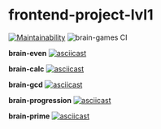 # frontend-project-lvl1  

[![Maintainability](https://api.codeclimate.com/v1/badges/a99a88d28ad37a79dbf6/maintainability)](https://codeclimate.com/github/codeclimate/codeclimate/maintainability)
![brain-games CI](https://github.com/yigres/frontend-project-lvl1/workflows/brain-games%20CI/badge.svg)

    
**brain-even**
[![asciicast](https://asciinema.org/a/359811.svg)](https://asciinema.org/a/359811)
    
**brain-calc**
[![asciicast](https://asciinema.org/a/360037.svg)](https://asciinema.org/a/360037)
    
**brain-gcd**
[![asciicast](https://asciinema.org/a/360049.svg)](https://asciinema.org/a/360049)

**brain-progression**
[![asciicast](https://asciinema.org/a/360067.svg)](https://asciinema.org/a/360067)

**brain-prime**
[![asciicast](https://asciinema.org/a/360146.svg)](https://asciinema.org/a/360146)
